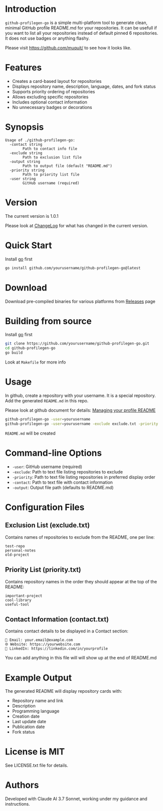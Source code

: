 # Introduction

`github-profilegen-go` is a simple multi-platform tool to generate clean, minimal GitHub profile README.md
for your repositories.
It can be usefull if you want to list all your repositories instead of 
default pinned 6 repositories.  It does not use badges or anything flashy. 

Please visit https://github.com/muquit/ to see how it looks like.

# Features
- Creates a card-based layout for repositories
- Displays repository name, description, language, dates, and fork status
- Supports priority ordering of repositories
- Allows excluding specific repositories
- Includes optional contact information
- No unnecessary badges or decorations

# Synopsis
```
Usage of ./github-profilegen-go:
  -contact string
    	Path to contact info file
  -exclude string
    	Path to exclusion list file
  -output string
    	Path to output file (default "README.md")
  -priority string
    	Path to priority list file
  -user string
    	GitHub username (required)
```

# Version
The current version is 1.0.1

Please look at [ChangeLog](ChangeLog.md) for what has changed in the current version.

# Quick Start

Install [go](https://go.dev/) first

```bash
go install github.com/yourusername/github-profilegen-go@latest
```

# Download

Download pre-compiled binaries for various platforms from
[Releases](https://github.com/muquit/github-profilegen-go/releases) page

# Building from source
Install [go](https://go.dev/) first

```bash
git clone https://github.com/yourusername/github-profilegen-go.git
cd github-profilegen-go
go build
```

Look at `Makefile` for more info

# Usage

In github, create a repository with your username. It is a special repository. Add the
generated `README.md` in this repo.

Please look at  github document for details:
[Managing your profile README](https://docs.github.com/en/account-and-profile/setting-up-and-managing-your-github-profile/customizing-your-profile/managing-your-profile-readme)

```bash
github-profilegen-go -user=yourusername
github-profilegen-go -user=yourusername -exclude exclude.txt -priority priority.txt -contact contact.txt
```

`README.md` will be created

# Command-line Options
- `-user`: GitHub username (required)
- `-exclude`: Path to text file listing repositories to exclude
- `-priority`: Path to text file listing repositories in preferred display order
- `-contact`: Path to text file with contact information
- `-output`: Output file path (defaults to README.md)

# Configuration Files

## Exclusion List (exclude.txt)
Contains names of repositories to exclude from the README, one per line:
```
test-repo
personal-notes
old-project
```

## Priority List (priority.txt)
Contains repository names in the order they should appear at the top of the README:
```
important-project
cool-library
useful-tool
```

## Contact Information (contact.txt)
Contains contact details to be displayed in a Contact section:
```
📧 Email: your.email@example.com
🌐 Website: https://yourwebsite.com
💼 LinkedIn: https://linkedin.com/in/yourprofile
```
You can add anything in this file will will show up at the end of README.md


# Example Output
The generated README will display repository cards with:
- Repository name and link
- Description
- Programming language
- Creation date
- Last update date
- Publication date
- Fork status

# License is MIT

See LICENSE.txt file for details.

# Authors
Developed with Claude AI 3.7 Sonnet, working under my guidance and instructions.
